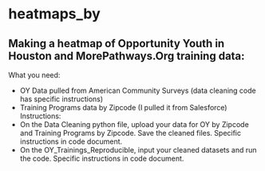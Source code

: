 # heatmaps_by

## Making a heatmap of Opportunity Youth in Houston and MorePathways.Org training data:
What you need:
- OY Data pulled from American Community Surveys (data cleaning code has specific instructions)
- Training Programs data by Zipcode (I pulled it from Salesforce)
Instructions:
- On the Data Cleaning python file, upload your data for OY by Zipcode and Training Programs by Zipcode. Save the cleaned files. Specific instructions in code document.
- On the OY_Trainings_Reproducible, input your cleaned datasets and run the code. Specific instructions in code document.
